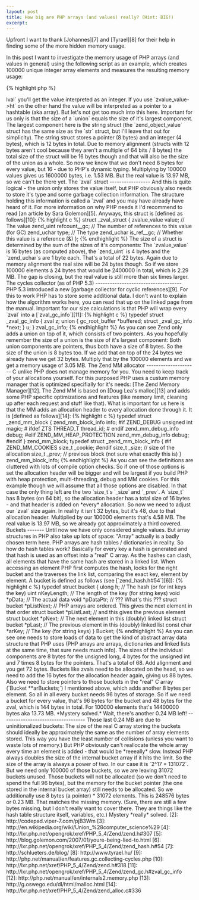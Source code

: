 ```yaml
---
layout: post
title: How big are PHP arrays (and values) really? (Hint: BIG!)
excerpt:
---
```

Upfront I want to thank [Johannes][7] and [Tyrael][8] for their help in finding some of the more
hidden memory usage.

In this post I want to investigate the memory usage of PHP arrays (and values in general) using the
following script as an example, which creates 100000 unique integer array elements and measures the
resulting memory usage:

{% highlight php %}
<?php
$startMemory = memory_get_usage();
$array = range(1, 100000);
echo memory_get_usage() - $startMemory, ' bytes';
{% endhighlight %}

How much would you expect it to be? Simple, one integer is 8 bytes (on a 64 bit unix machine and
using the `long` type) and you got 100000 integers, so you obviously will need 800000 bytes.
That's something like 0.76 MBs.

Now try and run the above code. [You can do it online if you want.][2] This gives me
`14649024 bytes`. Yes, you heard right, that's 13.97 MB - eightteen times more than we estimated.

So, where does that extra factor of 18 come from?

Summary
-------

For those who don't want to know the full story, here is a quick summary of the memory usage of
the different components involved:

                                 |  64 bit   | 32 bit
    ---------------------------------------------------
    zval                         |  24 bytes | 16 bytes
    + cyclic GC info             |   8 bytes |  4 bytes
    + allocation header          |  16 bytes |  8 bytes
    ===================================================
    zval (value) total           |  48 bytes | 28 bytes
    ===================================================
    bucket                       |  72 bytes | 36 bytes
    + allocation header          |  16 bytes |  8 bytes
    + pointer                    |   8 bytes |  4 bytes
    ===================================================
    bucket (array element) total |  96 bytes | 48 bytes
    ===================================================
    total total                  | 144 bytes | 76 bytes

The above numbers will vary depending on your operating system, your compiler and your compile
options. E.g. if you compile PHP with debug or with thread-safety, you will get different numbers.
But I think that the above numbers are what you will see on an average 64-bit production build of
PHP 5.3 on Linux.

If you mutiply those 144 bytes by our 100000 elements you get 14400000 bytes, which is 13.73 MB.
That's pretty close to the real number - the rest is mostly pointers for uninitialized buckets, but
that I'll cover later.

Now, if you want to have a more detailed analysis of the values mentioned above, read on :)

The `zvalue_value` union
------------------------

First have a look at how PHP stores values. As you know PHP is a weakly typed language, so it needs
some way to switch between the various types fast. PHP uses a [`union`][3] for this, which is
defined as follows in [`zend.h#307`][4] (comments mine):

{% highlight c %}
typedef union _zvalue_value {
    long lval;                // For integers and booleans
    double dval;              // For floats (doubles)
    struct {                  // For strings
        char *val;            //     consisting of the string itself
        int len;              //     and it's length
    } str;
    HashTable *ht;            // For arrays (hash tables)
    zend_object_value obj;    // For objects
} zvalue_value;
{% endhighlight %}

If you don't know C, that isn't a problem as the code is pretty straightforward: A `union` is a
means to make some value accessible as various types. For example if you do a `zvalue_value->lval`
you'll get the value interpreted as an integer. If you use `zvalue_value->ht` on the other hand the
value will be interpreted as a pointer to a hashtable (aka array).

But let's not get too much into this here. Important for us only is that the size of a `union`
equals the size of it's largest component. The largest component here is the string struct (the
`zend_object_value` struct has the same size as the `str` struct, but I'll leave that out for
simplicity). The string struct stores a pointer (8 bytes) and an integer (4 bytes), which is 12
bytes in total. Due to memory alignment (structs with 12 bytes aren't cool because they aren't a
multiple of 64 bits / 8 bytes) the total size of the struct will be 16 bytes though and that will
also be the size of the union as a whole.

So now we know that we don't need 8 bytes for every value, but 16 - due to PHP's dynamic typing.
Multiplying by 100000 values gives us 1600000 bytes, i.e. 1.53 MB. But the real value is 13.97 MB,
so we can't be there yet.

The `zval` struct
-----------------

And this is quite logical - the union only stores the value itself, but PHP obviously also needs to
store it's type and some garbage collection information. The structure holding this information is
called a `zval` and you may have already have heard of it. For more information on why PHP needs it
I'd recommend to read [an article by Sara Golemon][5]. Anyways, this struct is [defined as
follows][10]:

{% highlight c %}
struct _zval_struct {
    zvalue_value value;     // The value
    zend_uint refcount__gc; // The number of references to this value (for GC)
    zend_uchar type;        // The type
    zend_uchar is_ref__gc;  // Whether this value is a reference (&)
};
{% endhighlight %}

The size of a struct is determined by the sum of the sizes of it's components: The `zvalue_value` is
16 bytes (as computed above), the `zend_uint` is 4 bytes and the `zend_uchar`s are 1 byte each.
That's a total of 22 bytes. Again due to memory alignment the real size will be 24 bytes though.

So if we store 100000 elements á 24 bytes that would be 2400000 in total, which is 2.29 MB. The
gap is closing, but the real value is still more than six times larger.

The cycles collector (as of PHP 5.3)
------------------------------------

PHP 5.3 introduced a new [garbage collector for cyclic references][9]. For this to work PHP has to
store some additional data. I don't want to explain how the algorithm works here, you can read that
up on the linked page from the manual. Important for our size calculations is that PHP will wrap
every `zval` into a [`zval_gc_info`][11]:

{% highlight c %}
typedef struct _zval_gc_info {
    zval z;
    union {
        gc_root_buffer       *buffered;
        struct _zval_gc_info *next;
    } u;
} zval_gc_info;
{% endhighlight %}

As you can see Zend only adds a union on top of it, which consists of two pointers. As you hopefully
remember the size of a union is the size of it's largest component: Both union components are
pointers, thus both have a size of 8 bytes. So the size of the union is 8 bytes too.

If we add that on top of the 24 bytes we already have we get 32 bytes. Multiply that by the 100000
elements and we get a memory usage of 3.05 MB.

The Zend MM allocator
---------------------

C unlike PHP does not manage memory for you. You need to keep track of your allocations yourself.
For this purposed PHP uses a custum memory manager that is optimized specifially for it's needs:
[The Zend Memory Manager][12]. The Zend MM is based on [Doug Lea's malloc][13] and adds some PHP
specific optimizations and features (like memory limit, cleaning up after each request and stuff
like that).

What is important for us here is that the MM adds an allocation header to every allocation done
through it. It is [defined as follows][14]:

{% highlight c %}
typedef struct _zend_mm_block {
    zend_mm_block_info info;
#if ZEND_DEBUG
    unsigned int magic;
# ifdef ZTS
    THREAD_T thread_id;
# endif
    zend_mm_debug_info debug;
#elif ZEND_MM_HEAP_PROTECTION
    zend_mm_debug_info debug;
#endif
} zend_mm_block;

typedef struct _zend_mm_block_info {
#if ZEND_MM_COOKIES
    size_t _cookie;
#endif
    size_t _size; // size of the allocation
    size_t _prev; // previous block (not sure what exactly this is)
} zend_mm_block_info;
{% endhighlight %}

As you can see the definitions are cluttered with lots of compile option checks. So if one of those
options is set the allocation header will be bigger and will be largest if you build PHP with heap
protection, multi-threading, debug and MM cookies.

For this example though we will assume that all those options are disabled. In that case the only
thing left are the two `size_t`s `_size` and `_prev`. A `size_t` has 8 bytes (on 64 bit), so the
allocation header has a total size of 16 bytes - and that header is added on *every* allocation.

So now we need to adjust our `zval` size again. In reality it isn't 32 bytes, but it's 48, due to
that allocation header. Multiplied by our 100000 elements that's 4.58 MB. The real value is 13.97
MB, so we already got approximately a third covered.

Buckets
-------

Until now we have only considered single values. But array structures in PHP also take up lots of
space: "Array" actually is a badly chosen term here. PHP arrays are hash tables / dictionaries in
reality. So how do hash tables work? Basically for every key a hash is generated and that hash is
used as an offset into a "real" C array. As the hashes can clash, all elements that have the same
hash are stored in a linked list. When accessing an element PHP first computes the hash, looks for
the right bucket and the traverses the link list, comparing the exact key, element by element. A
bucket is defined as follows (see [`zend_hash.h#54`][6]):

{% highlight c %}
typedef struct bucket {
    ulong h;                  // The hash (or for int keys the key)
    uint nKeyLength;          // The length of the key (for string keys)
    void *pData;              // The actual data
    void *pDataPtr;           // ??? What's this ???
    struct bucket *pListNext; // PHP arrays are ordered. This gives the next element in that order
    struct bucket *pListLast; // and this gives the previous element
    struct bucket *pNext;     // The next element in this (doubly) linked list
    struct bucket *pLast;     // The previous element in this (doubly) linked list
    const char *arKey;        // The key (for string keys)
} Bucket;
{% endhighlight %}

As you can see one needs to store loads of data to get the kind of abstract array data structure
that PHP uses (PHP arrays are arrays, dictionaries and linked lists at the same time, that sure
needs much info). The sizes of the individual components are 8 bytes for the unsigned long, 4 bytes
for the unsigned int and 7 times 8 bytes for the pointers. That's a total of 68. Add alignment and
you get 72 bytes.

Buckets like zvals need to be allocated on the head, so we need to add the 16 bytes for the
allocation header again, giving us 88 bytes. Also we need to store pointers to those buckets in the
"real" C array (`Bucket **arBuckets;`) I mentioned above, which adds another 8 bytes per element.
So all in all every bucket needs 96 bytes of storage.

So if we need a bucket for every value, that's 96 bytes for the bucket and 48 bytes for the zval,
which is 144 bytes in total. For 100000 elements that's 14400000 bytes aka 13.73 MB.

*Mystery solved.*

Wait, there's another 0.24 MB left!
-----------------------------------

Those last 0.24 MB are due to uninitionalized buckets: The size of the real C array storing the
buckets should ideally be approximately the same as the number of array elements stored. This way
you have the least number of collisions (unless you want to waste lots of memory.) But PHP obviously
can't reallocate the whole array every time an element is added - that would be *reeeally* slow.
Instead PHP always doubles the size of the internal bucket array if it hits the limit. So the size
of the array is always a power of two.

In our case it is `2^17 = 131072`. But we need only 100000 of those buckets, so we are leaving
31072 buckets unused. Those buckets will not be allocated (so we don't need to spend the full 96
bytes), but the memory for the bucket pointer (the one stored in the internal bucket array) still
needs to be allocated. So we additionally use 8 bytes (a pointer) * 31072 elements. This is
248576 bytes or 0.23 MB. That matches the missing memory. (Sure, there are still a few bytes
missing, but I don't really want to cover there. They are things like the hash table structure
itself, variables, etc.)

Mystery *really* solved.

  [2]: http://codepad.viper-7.com/pjB3Wm
  [3]: http://en.wikipedia.org/wiki/Union_%28computer_science%29
  [4]: http://lxr.php.net/opengrok/xref/PHP_5_4/Zend/zend.h#307
  [5]: http://blog.golemon.com/2007/01/youre-being-lied-to.html
  [6]: http://lxr.php.net/opengrok/xref/PHP_5_4/Zend/zend_hash.h#54
  [7]: http://schlueters.de/blog/
  [8]: http://www.tyrael.hu/
  [9]: http://php.net/manual/en/features.gc.collecting-cycles.php
  [10]: http://lxr.php.net/xref/PHP_5_4/Zend/zend.h#318
  [11]: http://lxr.php.net/opengrok/xref/PHP_5_4/Zend/zend_gc.h#zval_gc_info
  [12]: http://php.net/manual/en/internals2.memory.php
  [13]: http://g.oswego.edu/dl/html/malloc.html
  [14]: http://lxr.php.net/xref/PHP_5_4/Zend/zend_alloc.c#336